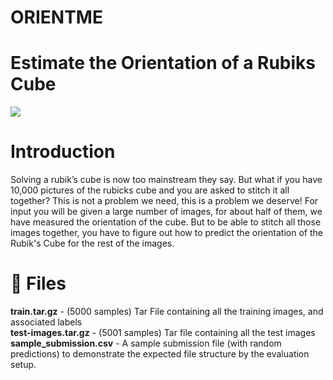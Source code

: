 # ORIENTME
<h1><b>Estimate the Orientation of a Rubiks Cube</b></h1>


<a href="https://imgflip.com/gif/40vdhh"><img src="https://i.imgur.com/aTlNoBz.gif"></a>

<div>
<h1><b>Introduction</b></h1>
<p>
Solving a rubik’s cube is now too mainstream they say. But what if you have 10,000 pictures of the rubicks cube and you are asked to stitch it all together? This is not a problem we need, this is a problem we deserve!
For input you will be given a large number of images, for about half of them, we have measured the orientation of the cube. But to be able to stitch all those images together, you have to figure out how to predict the orientation of the Rubik's Cube for the rest of the images.
</p>
</div>

<div>
<h1><b>📁 Files</b></h1>
<p>
  <b>train.tar.gz</b> - (5000 samples) Tar File containing all the training images, and associated labels</br>
<b>test-images.tar.gz</b> - (5001 samples) Tar file containing all the test images</br>
<b>sample_submission.csv</b> - A sample submission file (with random predictions) to demonstrate the expected file structure by the evaluation setup.
</p>
</div>

